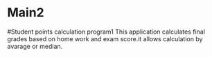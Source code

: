 # Main2
#Student points calculation program1
This application calculates final grades based on home work and exam score.it allows calculation by avarage or median.

